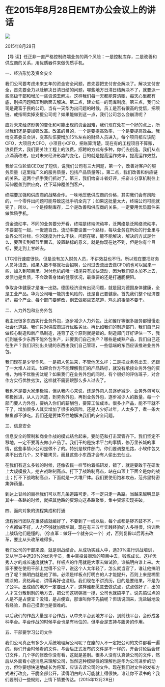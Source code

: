# 在2015年8月28日EMT办公会议上的讲话
<img class="pv" src="https://api.visitor.plantree.me/visitor-badge/pv?namespace=plantree.me&key=renzhengfei-speeches/在2015年8月28日EMT办公会议上的讲话.md">



2015年8月28日



【导  读】任正非一直严格控制终端业务的两个风险：一是控制库存，二是改善和供应商的关系，用优质器件来做优质手机。



 一、经济形势及资金安全

 我们公司要考虑未来五年的资金安全问题，首先要把支付安全解决了。解决支付安全，首先要全力以赴解决日清日结的问题，哪些地方日清日结解决不了，就要派一些高级干部和增加一些资源去解决。这样我们每一天都能算清账，每天心里都有底，别把问题积压到后面去解决。第二点，建立统一的司库制度。第三点，我们公司是藏富于民的公司，当有一天华为出问题的时候，员工是否有很高的觉悟，把项链、戒指啊卖掉支援公司呢？如果能做到这一点，我们公司怎么会崩溃呢？

应对未来经济形势的变化和可能出现的资金困难，我们现在处在一个好的点上，所以我们还是要加强改革。改革的目的，一个是要提高效率，一个是要提高效益。我给变革委员会讲，变革队伍要增加15%左右的财经人员进入，每个项目都应该配CFO，大项目大CFO，小项目小CFO，把账算清楚。现在有的工程项目不算账，浪费巨大，我们要关注工程上的浪费。招聘的方式有多种，你们去创造。我们从点点滴滴改进，应对未来经济形势的变化，目的就是提高运作效率，提高运作效益。

 我给三位轮值CEO发了短信，说我们公司有三大问题，第一个，改善对客户的服务质量（这里指广义的服务质量，包括产品质量等）。第二点，我们改善和供应链的关系。这两个抓手我们抓对了。第三，我们给奋斗者好评，把奋斗分享机制往上延伸覆盖到供应商，往下延伸覆盖到客户。

终端要加强和供应商的战略合作。一味地压低供应商的价格，其实我们会有风险的，一个零件出问题可能导致这批手机全完了；如果这批量太大，终端公司可能就完了。所以，一个是控制库存，二个是改善和供应商的关系，一定要用优质器件来做优质手机。

 资金流动率，不同的业务要分开看，终端是终端流动率，泛网络是泛网络流动率，不要混在一起，一俊遮百丑。流动率要设置一个路标，每块业务在所处的行业里与业界公司对标，你的速度为什么不快，问题在哪，能不能解决，解决的方式是什么，要落实到细节里面去。设置路标的意义，就是你现在达不到，但是你有个目标，要走到上甘岭去。

 LTC推行速度很快，但是没有加入财务人员，不讲效益也不行。所以现在要把财务人员补进去，如果人数不够就社会招聘，公司过去流出去做CFO的也可以回来一些，加入到项目里。对付危机的唯一措施只有加快流动，因为我们资本加不上去，发债也是负债，不会改善身体的健康状况，最重要的还是打通肠梗阻。

争取身体健康才是唯一出路。德国经济没有出现问题，就是因为德国身体健康，全是工业产品。华为公司唯一能抗击风险的，还是自己要健康。首先我们整个经济要好，每个产业、每个部门要整改，别去做那些支航道，鸡头的事情不要干。

  二、人力外包和业务外包

 我主张很多东西实行业务外包，逐步减少人力外包。比如餐厅等很多服务都慢慢走社会化道路，我们只对供应商进行优胜劣汰。再比如我们的制造部门，我们自己只做核心制造和新产品制造，违背了这个原则就是错的。制造部门好好评估一下，我们到底多少东西不能外包生产，非要我们自己生产？哪些是成熟产品，我们自己还在生产？我们识别出关键的东西由我们自己管理，一些低端的东西应该推进业务外包。

 我们现在是少爷作风，一是把人包进来，不管他怎么样；二是把业务包出去，还跟了一大堆人过去。如果合作方不能理解我们的产品路标，就没有承接业务外包的资格，为啥不优胜劣汰呢？如果我们在业务外包的同时，有个很好的评估班子，对合作方实行优胜劣汰，这样就不需要跟那么多人过去了。

 我也不是要大家走极端，但从我内心来说，还是外包人员逐步减少，业务外包可以积极推进，从人力派遣，到劳务外包，再到业务外包，逐步减少人的数量。每一个部门要人力外包，要纳入你们的薪酬包，要算工位成本。很多小产品，能不干就不干了，增加很多人其实增加了很多的风险。还是人少好过年，人太多了，煮一条大鲸鱼都不够吃。我们还是要体系性地解决我们的安全问题。

 三、信息安全

信息安全的管制和商业作战的模式结合起来，要防范和打击双管齐下。我们坚定不移地，一定不要再去做小产品了。我们干的是技术平台的事情，修万里长城的事情，这些事情小公司是做不了的。特别是软件部门，你们要调整思路，小软件包又卖不出去几个，又不能拷贝，而且这些小东西才会有人偷出去创业。

 在我们有这么多钱的时候，还像农民一样节约着搞研发，错了，就是要敢于在研发上大规模投入，抢占战略制高点。打下了战略制高点，站在山顶上下面全是你的战士；打不下战略制高点，下面就是一大堆尸体。我们要使用饱和攻击，范弗里特密集弹药量。

到达上甘岭的目标我们可以有几条道路可走，不一定只走一条路。当越来越明显是其中一条路的时候，就把其他路的资源向这条路聚集，集中资源实现突破。

  四、面向对象的流程集成和打通

 流程推行团队在重装旅就编好了，不要到了一线以后，每个点都是锣齐鼓不齐，一个点都做不好。人力不够就加强培训，现在有三五年实践经验的人多得很，培训后上战场他们是懂的。（徐直军：做好一个就夯实一个）对，否则复辟以后再去改革，要比从头改革难得多。

 我们公司的干部来源，就是训战结合。从成功实践人中，选20%进行训战培训，又从学员中选20%的优秀学员，集中空投最艰难的项目中去，锻炼成长。这样优秀人才的成长速度就快了。样板点的作用就是大家去做试验，谁搞明白谁上来。大家不要在使用干部上觉得不公平，说这个人太年轻了，怎么就当官了，谁让他搞明白了呢？搞明白就是他了嘛。必须是样板点打明白的人才能提升，否则上来是糊里糊涂的，资格再老、讲得再好也没用。我们现在不讲资历，目的是要结果，不是为了公平。出成绩的地方一定要出人才，这样谁都愿意去做试点，试点做好了，出的人才又分散到别的地方去，把公司这锅粥搅一搅，公司也就搞平了。说先搞试点的人是不是占便宜？没错，是占便宜，那谁叫你不先搞呢？但话说回来，洗盐碱地没有经验，靠自己摸索也是很难的。

以后我们的作战大量是平台作战，从中央平台到地方平台，到前线平台，会形成各种平台。平台作战的时候平台也是有地位的，但平台是支持与服务的作用。

  五、干部要学习公司文件

 我们公司真正有多少人系统地理解公司呢？在座的人不一定把公司的文件都看一遍的。你们开会时候看的文件，与会后正式发布的文件是不一样的，开会讨论后会修订文件，几个字的修改你没有看，这就是差别。很多人没有认真读公司的文件，然后从外面看小道消息来理解公司，当然这种模糊性的理解也是华为公司进步的动力，但你要想快速地成长为将军，应该去读公司的文件。现在我们对文件的发布方式进行改变，干脆全部公开，读得明白的人可能就上得很快，谁让你不读书的？我们要制订一些规则，上情下情要传达。（2015年12月28日）
